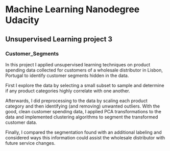 # Machine Learning Nanodegree Udacity

## Unsupervised Learning project 3

### Customer_Segments


In this project I applied unsupervised learning techniques on product spending data collected for customers of a wholesale distributor in Lisbon, Portugal to identify customer segments hidden in the data. 

First I explore the data by selecting a small subset to sample and determine if any product categories highly correlate with one another.

Afterwards, I did preprocessing to the data by scaling each product category and then identifying (and removing) unwanted outliers. With the good, clean customer spending data, I applied PCA transformations to the data and implemented clustering algorithms to segment the transformed customer data. 

Finally, I compared the segmentation found with an additional labeling and considered ways this information could assist the wholesale distributor with future service changes.
